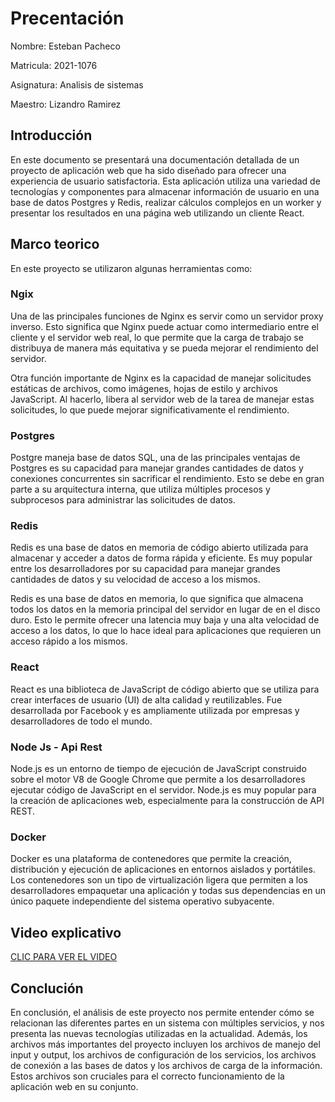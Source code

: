 # Precentación

Nombre: Esteban Pacheco

Matricula: 2021-1076

Asignatura: Analisis de sistemas

Maestro: Lizandro Ramirez


## Introducción

En este documento se presentará una documentación detallada de un proyecto de aplicación web que ha sido diseñado para ofrecer una experiencia de usuario satisfactoria. Esta aplicación utiliza una variedad de tecnologías y componentes para almacenar información de usuario en una base de datos Postgres y Redis, realizar cálculos complejos en un worker y presentar los resultados en una página web utilizando un cliente React.

## Marco teorico

En este proyecto se utilizaron algunas herramientas como:

### Ngix

Una de las principales funciones de Nginx es servir como un servidor proxy inverso. Esto significa que Nginx puede actuar como intermediario entre el cliente y el servidor web real, lo que permite que la carga de trabajo se distribuya de manera más equitativa y se pueda mejorar el rendimiento del servidor.

Otra función importante de Nginx es la capacidad de manejar solicitudes estáticas de archivos, como imágenes, hojas de estilo y archivos JavaScript. Al hacerlo, libera al servidor web de la tarea de manejar estas solicitudes, lo que puede mejorar significativamente el rendimiento.

### Postgres

Postgre maneja base de datos SQL, una de las principales ventajas de Postgres es su capacidad para manejar grandes cantidades de datos y conexiones concurrentes sin sacrificar el rendimiento. Esto se debe en gran parte a su arquitectura interna, que utiliza múltiples procesos y subprocesos para administrar las solicitudes de datos.

### Redis

Redis es una base de datos en memoria de código abierto utilizada para almacenar y acceder a datos de forma rápida y eficiente. Es muy popular entre los desarrolladores por su capacidad para manejar grandes cantidades de datos y su velocidad de acceso a los mismos.

Redis es una base de datos en memoria, lo que significa que almacena todos los datos en la memoria principal del servidor en lugar de en el disco duro. Esto le permite ofrecer una latencia muy baja y una alta velocidad de acceso a los datos, lo que lo hace ideal para aplicaciones que requieren un acceso rápido a los mismos.

### React

React es una biblioteca de JavaScript de código abierto que se utiliza para crear interfaces de usuario (UI) de alta calidad y reutilizables. Fue desarrollada por Facebook y es ampliamente utilizada por empresas y desarrolladores de todo el mundo.

### Node Js - Api Rest

Node.js es un entorno de tiempo de ejecución de JavaScript construido sobre el motor V8 de Google Chrome que permite a los desarrolladores ejecutar código de JavaScript en el servidor. Node.js es muy popular para la creación de aplicaciones web, especialmente para la construcción de API REST.

### Docker
Docker es una plataforma de contenedores que permite la creación, distribución y ejecución de aplicaciones en entornos aislados y portátiles. Los contenedores son un tipo de virtualización ligera que permiten a los desarrolladores empaquetar una aplicación y todas sus dependencias en un único paquete independiente del sistema operativo subyacente.



## Video explicativo
[CLIC PARA VER EL VIDEO](https://drive.google.com/file/d/1onXzkCFICTzSM5W6Pz71HtJrC_1ejaTK/view?usp=share_link)

## Conclución

En conclusión, el análisis de este proyecto nos permite entender cómo se relacionan las diferentes partes en un sistema con múltiples servicios, y nos presenta las nuevas tecnologías utilizadas en la actualidad. Además, los archivos más importantes del proyecto incluyen los archivos de manejo del input y output, los archivos de configuración de los servicios, los archivos de conexión a las bases de datos y los archivos de carga de la información. Estos archivos son cruciales para el correcto funcionamiento de la aplicación web en su conjunto.




